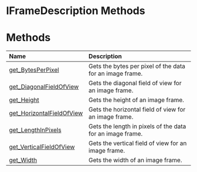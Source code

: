 IFrameDescription Methods  
=========================  

<span id="publicmethodsSection"></span>

Methods  
=======  

<table>
<colgroup>
<col width="30%" />
<col width="60%" />
</colgroup>
<thead>
<tr class="header">
<th align="left">Name</th>
<th align="left">Description</th>
</tr>
</thead>
<tbody>
<tr class="odd">
<td align="left"><a href="Methods/get_BytesPerPixel_Method.md">get_BytesPerPixel</a></td>
<td align="left">Gets the bytes per pixel of the data for an image frame.</td>
</tr>
<tr class="even">
<td align="left"><a href="Methods/get_DiagonalFieldOfView.md">get_DiagonalFieldOfView</a></td>
<td align="left">Gets the diagonal field of view for an image frame.</td>
</tr>
<tr class="odd">
<td align="left"><a href="Methods/get_Height_Method.md">get_Height</a></td>
<td align="left">Gets the height of an image frame.</td>
</tr>
<tr class="even">
<td align="left"><a href="Methods/get_HorizontalFieldOfView.md">get_HorizontalFieldOfView</a></td>
<td align="left">Gets the horizontal field of view for an image frame.</td>
</tr>
<tr class="odd">
<td align="left"><a href="Methods/get_LengthInPixels_Method.md">get_LengthInPixels</a></td>
<td align="left">Gets the length in pixels of the data for an image frame.</td>
</tr>
<tr class="even">
<td align="left"><a href="Methods/get_VerticalFieldOfView.md">get_VerticalFieldOfView</a></td>
<td align="left">Gets the vertical field of view for an image frame.</td>
</tr>
<tr class="odd">
<td align="left"><a href="Methods/get_Width_Method.md">get_Width</a></td>
<td align="left">Gets the width of an image frame.</td>
</tr>
</tbody>
</table>



<!--Please do not edit the data in the comment block below.-->
<!--
TOCTitle : IFrameDescription Methods
RLTitle : IFrameDescription Methods
KeywordK : IFrameDescription interface, methods
KeywordA : Methods.T:Microsoft.Kinect.kinect.IFrameDescription
AssetID : Methods.T:Microsoft.Kinect.kinect.IFrameDescription
Locale : en-us
CommunityContent : 1
TargetOS : Windows
TopicType : kbSyntax
DocSet : K4Wv2
ProjType : K4Wv2Proj
Technology : Kinect for Windows
Product : Kinect for Windows SDK v2
productversion : 20
-->
